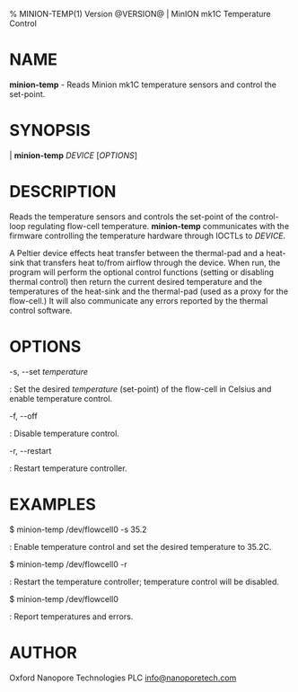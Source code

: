 % MINION-TEMP(1) Version @VERSION@ | MinION mk1C Temperature Control

NAME
====

**minion-temp** - Reads Minion mk1C temperature sensors and control the set-point.

SYNOPSIS
========

| **minion-temp**  _DEVICE_ \[_OPTIONS_\]

DESCRIPTION
===========

Reads the temperature sensors and controls the set-point of the control-loop
regulating flow-cell temperature. **minion-temp** communicates with the 
firmware controlling the temperature hardware through IOCTLs to _DEVICE_.

A Peltier device effects heat transfer between the thermal-pad and a heat-sink
that transfers heat to/from airflow through the device. When run, the program
will perform the optional control functions (setting or disabling thermal
control) then return the current desired temperature and the temperatures of
the heat-sink and the thermal-pad (used as a proxy for the flow-cell.) It will
also communicate any errors reported by the thermal control software.

OPTIONS
=======

-s, \-\-set _temperature_

: Set the desired _temperature_ (set-point) of the flow-cell in Celsius and
enable temperature control.

-f, \-\-off

:   Disable temperature control.

-r, \-\-restart

:   Restart temperature controller.

EXAMPLES
========

$ minion-temp /dev/flowcell0 -s 35.2

:   Enable temperature control and set the desired temperature to 35.2C.

$ minion-temp /dev/flowcell0 -r

:   Restart the temperature controller; temperature control will be disabled.

$ minion-temp /dev/flowcell0

:   Report temperatures and errors.


AUTHOR
======

Oxford Nanopore Technologies PLC <info@nanoporetech.com>
